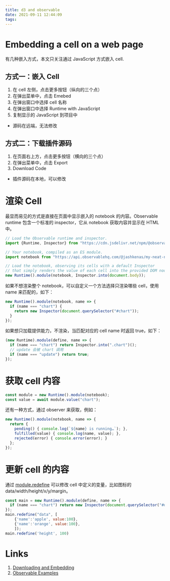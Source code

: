 ```yaml
---
title: d3 and observable
date: 2021-09-11 12:44:09
tags:
---
```


# Embedding a cell on a web page
有几种嵌入方式，本文只关注通过 JavaScript 方式嵌入 cell.

## 方式一：嵌入 Cell
1. 在 cell 左侧，点击更多按钮（纵向的三个点）
2. 在弹出菜单中，点击 Emebed
3. 在弹出窗口中选择 cell 名称
4. 在弹出窗口中选择 Runtime with JavaScript
5. 复制显示的 JavaScript 到项目中
- 源码在远端，无法修改

## 方式二：下载插件源码
1. 在页面右上方，点击更多按钮（横向的三个点）
2. 在弹出菜单中，点击 Export
3. Download Code
- 插件源码在本地，可以修改

# 渲染 Cell
最显而易见的方式是直接在页面中显示嵌入的 notebook 的内容。Observable runtime 包含一个标准的 inspector，它从 notebook 获取内容并显示在 HTML 中。
```js
// Load the Observable runtime and inspector.
import {Runtime, Inspector} from "https://cdn.jsdelivr.net/npm/@observablehq/runtime@4/dist/runtime.js";

// Your notebook, compiled as an ES module.
import notebook from "https://api.observablehq.com/@jashkenas/my-neat-notebook.js?v=3";

// Load the notebook, observing its cells with a default Inspector
// that simply renders the value of each cell into the provided DOM node.
new Runtime().module(notebook, Inspector.into(document.body));
```

如果不想渲染整个 notebook，可以自定义一个方法选择只渲染哪些 cell，使用 name 来匹配的，如下：
```js
new Runtime().module(notebook, name => {
  if (name === "chart") {
    return new Inspector(document.querySelector("#chart"));
  }
});
```

如果想只加载提供能力，不渲染，当匹配对应的 cell name 时返回 true，如下：
```js
(new Runtime).module(define, name => {
  if (name === "chart") return Inspector.into(".chart")();
  // update 会被 chart 调用
  if (name === "update") return true;
});
```

# 获取 cell 内容
```js
const module = new Runtime().module(notebook);
const value = await module.value("chart");
```

还有一种方式，通过 observer 来获取，例如：
```js
new Runtime().module(notebook, name => {
  return {
    pending() { console.log(`${name} is running…`); },
    fulfilled(value) { console.log(name, value); },
    rejected(error) { console.error(error); }
  };
});
```

# 更新 cell 的内容
通过 [module.redefine](https://github.com/observablehq/runtime/blob/main/README.md#module_redefine) 可以修改 cell 中定义的变量，比如图标的 data/width/height/x/y/margin。
```js
const main = new Runtime().module(define, name => {
  if (name === "chart") return new Inspector(document.querySelector("#observablehq-chart-3ff9aa20"));
});
main.redefine("data", [
	{'name':'apple', value:100},
	{'name':'orange', value:100},	
	]);
main.redefine('height', 100)
```

# Links
1. [Downloading and Embedding](https://observablehq.com/@observablehq/downloading-and-embedding-notebooks)
2. [Observable Examples](https://github.com/observablehq/examples)
